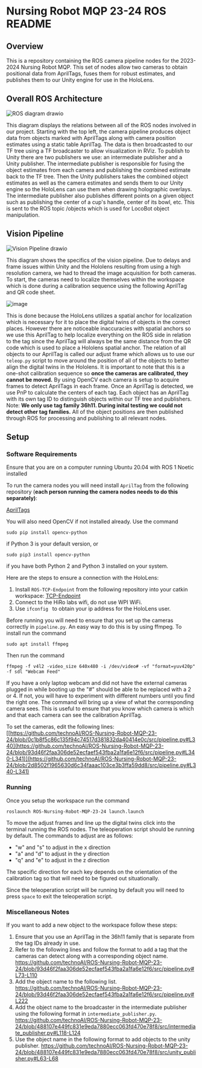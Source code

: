 # Nursing Robot MQP 23-24 ROS README
## Overview
This is a repository containing the ROS camera pipeline nodes for the 2023-2024 Nursing Robot MQP. This set of nodes allow two cameras to obtain positional data from AprilTags, fuses them for robust estimates, and publishes them to our Unity engine for use in the HoloLens. 
## Overall ROS Architecture
![ROS diagram drawio](https://github.com/technoAl/ROS-Nursing-Robot-MQP-23-24/assets/91151120/e7608c1b-8a18-477a-a055-f23293d0e89d)

This diagram displays the relations between all of the ROS nodes involved in our project. Starting with the top left, the camera pipeline produces object data from objects marked with AprilTags along with camera position estimates using a static table AprilTag. The data is then broadcasted to our TF tree using a TF broadcaster to allow visualization in RViz. To publish to Unity there are two publishers we use: an intermediate publisher and a Unity publisher. The intermediate publisher is responsible for fusing the object estimates from each camera and publishing the combined estimate back to the TF tree. Then the Unity publishers takes the combined object estimates as well as the camera estimates and sends them to our Unity engine so the HoloLens can use them when drawing holographic overlays. The intermediate publisher also publishes different points on a given object such as publishing the center of a cup's handle, center of its bowl, etc. This is sent to the ROS topic /objects which is used for LocoBot object manipulation.
## Vision Pipeline
![Vision Pipeline drawio](https://github.com/technoAl/ROS-Nursing-Robot-MQP-23-24/assets/91151120/c65de392-803a-4661-9b74-861a0ed24939)

This diagram shows the specifics of the vision pipeline. Due to delays and frame issues within Unity and the Hololens resulting from using a high resolution camera, we had to thread the image acquisition for both cameras. To start, the cameras need to localize themselves within the workspace which is done during a calibration sequence using the following AprilTag and QR code sheet.

![image](https://github.com/technoAl/ROS-Nursing-Robot-MQP-23-24/assets/91151120/96086de8-ac3c-4a86-8a74-5877fd00218b)

This is done because the HoloLens utilizes a spatial anchor for localization which is necessary for it to place the digital twins of objects in the correct places. However there are noticeable inaccuracies with spatial anchors so we use this AprilTag to help localize everything on the ROS side in relation to the tag since the AprilTag will always be the same distance from the QR code which is used to place a Hololens spatial anchor. The relation of all objects to our AprilTag is called our adjust frame which allows us to use our `teleop.py` script to move around the position of all of the objects to better align the digital twins in the Hololens.
It is important to note that this is a one-shot calibration sequence so **once the cameras are calibrated, they cannot be moved.** By using OpenCV each camera is setup to acquire frames to detect AprilTags in each frame. Once an AprilTag is detected, we use PnP to calculate the centers of each tag. Each object has an AprilTag with its own tag ID to distinguish objects within our TF tree and publishers. Note: **We only use tag family 36h11. During inital testing we could not detect other tag families.** All of the object positions are then published through ROS for processing and publishing to all relevant nodes.

## Setup

### Software Requirements

Ensure that you are on a computer running Ubuntu 20.04 with ROS 1 Noetic installed

To run the camera nodes you will need install `AprilTag` from the following repository (**each person running the camera nodes needs to do this separately)**:

[AprilTags](https://github.com/AprilRobotics/apriltag.git)

You will also need OpenCV if not installed already. Use the command

```
sudo pip install opencv-python
```
if Python 3 is your default version, or
```
sudo pip3 install opencv-python
``` 
if you have both Python 2 and Python 3 installed on your system.

Here are the steps to ensure a connection with the HoloLens:
1. Install `ROS-TCP-Endpoint` from the following repository into your catkin workspace: [TCP-Endpoint](https://github.com/Unity-Technologies/ROS-TCP-Endpoint.git)
2. Connect to the HiRo labs wifi, do not use WPI WiFi.
3. Use `ifconfig ` to obtain your ip address for the HoloLens user.

Before running you will need to ensure that you set up the cameras correctly in `pipeline.py`. An easy way to do this is by using ffmpeg. To install run the command 

```
sudo apt install ffmpeg
```

Then run the command 

```
ffmpeg -f v4l2 -video_size 640x480 -i /dev/video# -vf "format=yuv420p" -f sdl "Webcam Feed"
```

If you have a only laptop webcam and did not have the external cameras plugged in while booting up the "#" should be able to be replaced with a 2 or 4. If not, you will have to experiment with different numbers until you find the right one. The command will bring up a view of what the corresponding camera sees. This is useful to ensure that you know which camera is which and that each camera can see the calibration AprilTag.

To set the cameras, edit the following lines: [[https://github.com/technoAl/ROS-Nursing-Robot-MQP-23-24/blob/0c1b8f5c86c135f94c74517d381832da40414e0c/src/pipeline.py#L340](https://github.com/technoAl/ROS-Nursing-Robot-MQP-23-24/blob/93d46f2faa306de52ecfaef543fba2a1fa6e12f6/src/pipeline.py#L340-L341)](https://github.com/technoAl/ROS-Nursing-Robot-MQP-23-24/blob/2d8502f1965630d6c34faaac103ce3b3ffa59dd8/src/pipeline.py#L340-L341)

### Running

Once you setup the workspace run the command

```
roslaunch ROS-Nursing-Robot-MQP-23-24 launch.launch
```

To move the adjust frames and line up the digital twins click into the terminal running the ROS nodes. The teleoperation script should be running by default. The commands to adjust are as follows:
- "w" and "s" to adjust in the x direction
- "a" and "d" to adjust in the y direction
- "q" and "e" to adjust in the z direction

The specific direction for each key depends on the orientation of the calibration tag so that will need to be figured out situationally.

Since the teleoperation script will be running by default you will need to press `space` to exit the teleoperation script.

### Miscellaneous Notes

If you want to add a new object to the workspace follow these steps:
1. Ensure that you use an AprilTag in the 36h11 family that is separate from the tag IDs already in use.
2. Refer to the following lines and follow the format to add a tag that the cameras can detect along with a corresponding object name. https://github.com/technoAl/ROS-Nursing-Robot-MQP-23-24/blob/93d46f2faa306de52ecfaef543fba2a1fa6e12f6/src/pipeline.py#L73-L110
3. Add the object name to the following list. https://github.com/technoAl/ROS-Nursing-Robot-MQP-23-24/blob/93d46f2faa306de52ecfaef543fba2a1fa6e12f6/src/pipeline.py#L222
4. Add the object name to the broadcaster in the intermediate publisher using the following format in `intermediate_publisher.py`. https://github.com/technoAl/ROS-Nursing-Robot-MQP-23-24/blob/488107e449fc831e9eda7880ecc063fd470e78f8/src/intermediate_publisher.py#L118-L124
5. Use the object name in the following format to add objects to the unity publisher. https://github.com/technoAl/ROS-Nursing-Robot-MQP-23-24/blob/488107e449fc831e9eda7880ecc063fd470e78f8/src/unity_publisher.py#L63-L68
